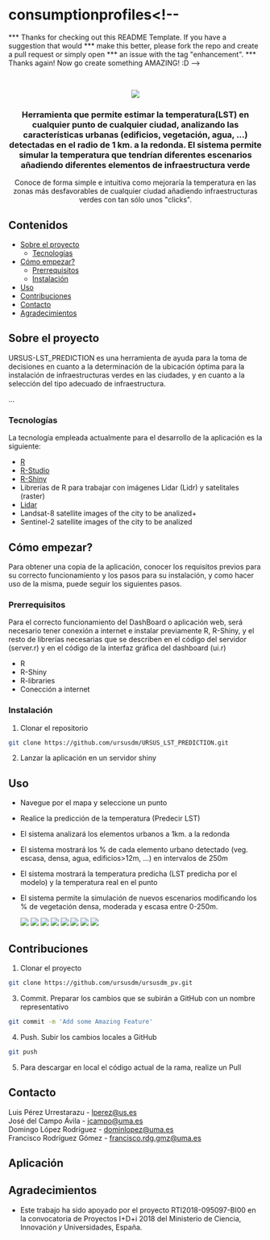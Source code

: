 # consumptionprofiles<!--
*** Thanks for checking out this README Template. If you have a suggestion that would
*** make this better, please fork the repo and create a pull request or simply open
*** an issue with the tag "enhancement".
*** Thanks again! Now go create something AMAZING! :D
-->





<!-- PROJECT SHIELDS -->
<!--
*** I'm using markdown "reference style" links for readability.
*** Reference links are enclosed in brackets [ ] instead of parentheses ( ).
*** See the bottom of this document for the declaration of the reference variables
*** for contributors-url, forks-url, etc. This is an optional, concise syntax you may use.
*** https://www.markdownguide.org/basic-syntax/#reference-style-links
-->


<!-- PROJECT LOGO -->
<br />
<p align="center">
  
  <a>
    <img src="ursus_all.png">
  </a>

  <h3 align="center">Herramienta que permite estimar la temperatura(LST) en cualquier punto de cualquier ciudad, analizando las características urbanas (edificios, vegetación, agua, ...) detectadas en el radio de 1 km. a la redonda. El sistema permite simular la temperatura que tendrían diferentes escenarios añadiendo diferentes elementos de infraestructura verde </h3>

  <p align="center">
    Conoce de forma simple e intuitiva como mejoraría la temperatura en las zonas más desfavorables de cualquier ciudad añadiendo infraestructuras verdes  con tan sólo unos "clicks". 
  </p>



<!-- TABLE OF CONTENTS -->
## Contenidos

* [Sobre el proyecto](#sobre-el-proyecto)
  * [Tecnologías](#Tecnologías)
* [Cómo empezar?](#Cómo_empezar?)
  * [Prerrequisitos](#Prerrequisitos)
  * [Instalación](#Instalación)
* [Uso](#Uso)
* [Contribuciones](#Contribuciones)
* [Contacto](#Contacto)
* [Agradecimientos](#Agradecimientos)



<!-- ABOUT THE PROJECT -->
## Sobre el proyecto

URSUS-LST_PREDICTION  es una herramienta de ayuda para la toma de decisiones en cuanto a la determinación de la ubicación óptima para la instalación de infraestructuras verdes en las ciudades, y en cuanto a la selección del tipo adecuado de infraestructura.

...

### Tecnologías

La tecnología empleada actualmente para el desarrollo de la aplicación es la siguiente:

* [R](https://cran.r-project.org/)
* [R-Studio](https://rstudio.com/)
* [R-Shiny](https://shiny.rstudio.com/)
* Librerías de R para trabajar con imágenes Lidar (Lidr) y satelitales (raster)
* [Lidar](http://centrodedescargas.cnig.es/CentroDescargas/index.jsp)
* Landsat-8 satellite images of the city to be analized+
* Sentinel-2 satellite images of the city to be analized



<!-- Cómo empezar? -->
## Cómo empezar?


Para obtener una copia de la aplicación, conocer los requisitos previos para su correcto funcionamiento y los pasos para su instalación, y como hacer uso de la misma, puede seguir los siguientes pasos.

### Prerrequisitos

Para el correcto funcionamiento del DashBoard o aplicación web, será necesario tener conexión a internet e instalar previamente R, R-Shiny, y el resto de librerías necesarias que se describen en el código del servidor (server.r) y en el código de la interfaz gráfica del dashboard (ui.r)

* R
* R-Shiny
* R-libraries
* Conección a internet



### Instalación


1. Clonar el repositorio
```sh
git clone https://github.com/ursusdm/URSUS_LST_PREDICTION.git
```
2. Lanzar la aplicación en un servidor shiny



<!-- USAGE EXAMPLES -->
## Uso

* Navegue por el mapa y seleccione un punto 
* Realice la predicción de la temperatura (Predecir LST)
* El sistema analizará los elementos urbanos a 1km. a la redonda
* El sistema mostrará los % de cada elemento urbano detectado (veg. escasa, densa, agua, edificios>12m, ...) en intervalos de 250m
* El sistema mostrará la temperatura predicha (LST predicha por el modelo) y la temperatura real en el punto
* El sistema permite la simulación de nuevos escenarios modificando los % de vegetación densa, moderada y escasa entre 0-250m.


  <a>
    <img src="1.png">
  </a>
    <a>
    <img src="2.png">
  </a>
    <a>
    <img src="3.png">
  </a>
    <a>
    <img src="4.png">
  </a>
    <a>
    <img src="5.png">
  </a>
  </a>
    <a>
    <img src="percents.png">
  </a>
    <a>
    <img src="6.png">
  </a>
    <a>
    <img src="7.png">
  </a>


<!-- CONTRIBUTING -->
## Contribuciones

1. Clonar el proyecto
```sh
git clone https://github.com/ursusdm/ursusdm_pv.git
```
3. Commit. Preparar los cambios que se subirán a GitHub con un nombre representativo
```sh
git commit -m 'Add some Amazing Feature'
```
4. Push. Subir los cambios locales a GitHub
```sh
git push
```

5. Para descargar en local el código actual de la rama, realize un Pull 



<!-- CONTACT -->
## Contacto

Luis Pérez Urrestarazu  - lperez@us.es
</br>
José del Campo Ávila  - jcampo@uma.es
</br>
Domingo López Rodríguez  - dominlopez@uma.es
</br>
Francisco Rodríguez Gómez  - francisco.rdg.gmz@uma.es


<!-- CONTACT -->
## Aplicación

<!-- La aplicación está disponible en el siguiente enlace

Project Link: [https://ursusdm.shinyapps.io/ursusdm_pv/](https://ursusdm.shinyapps.io/ursusdm_lst_pred/)  -->


<!-- ACKNOWLEDGEMENTS -->
## Agradecimientos

* Este trabajo ha sido apoyado por el proyecto RTI2018-095097-BI00 en la convocatoria de Proyectos I+D+i 2018 del Ministerio de Ciencia, Innovación 𝑦 Universidades, España.

[product-screenshot-1]: 1.png
[product-screenshot-2]: 2.png
[product-screenshot-3]: 3.png
[product-screenshot-4]: 4.png
[product-screenshot-5]: 5.png
[product-screenshot-6]: 6.png
[product-screenshot-7]: 7.png
